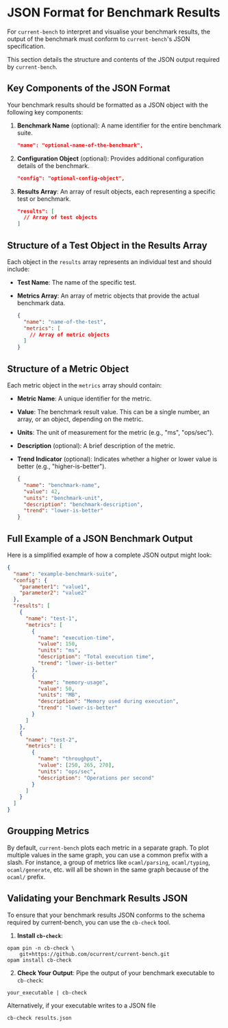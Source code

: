 # JSON Format for Benchmark Results

For `current-bench` to interpret and visualise your benchmark results, the output of the benchmark must conform to `current-bench`'s JSON specification.

This section details the structure and contents of the JSON output required by `current-bench`.

## Key Components of the JSON Format

Your benchmark results should be formatted as a JSON object with the following key components:

1. **Benchmark Name** (optional): A name identifier for the entire benchmark suite.
   
   ```json
   "name": "optional-name-of-the-benchmark",
   ```

2. **Configuration Object** (optional): Provides additional configuration details of the benchmark.
   
   ```json
   "config": "optional-config-object",
   ```

3. **Results Array**: An array of result objects, each representing a specific test or benchmark.
   
   ```json
   "results": [
     // Array of test objects
   ]
   ```

## Structure of a Test Object in the Results Array

Each object in the `results` array represents an individual test and should include:

- **Test Name**: The name of the specific test.
- **Metrics Array**: An array of metric objects that provide the actual benchmark data.

  ```json
  {
    "name": "name-of-the-test",
    "metrics": [
      // Array of metric objects
    ]
  }
  ```

## Structure of a Metric Object

Each metric object in the `metrics` array should contain:

- **Metric Name**: A unique identifier for the metric.
- **Value**: The benchmark result value. This can be a single number, an array, or an object, depending on the metric.
- **Units**: The unit of measurement for the metric (e.g., "ms", "ops/sec").
- **Description** (optional): A brief description of the metric.
- **Trend Indicator** (optional): Indicates whether a higher or lower value is better (e.g., "higher-is-better").

  ```json
  {
    "name": "benchmark-name",
    "value": 42,
    "units": "benchmark-unit",
    "description": "benchmark-description",
    "trend": "lower-is-better"
  }
  ```

## Full Example of a JSON Benchmark Output

Here is a simplified example of how a complete JSON output might look:

```json
{
  "name": "example-benchmark-suite",
  "config": {
    "parameter1": "value1",
    "parameter2": "value2"
  },
  "results": [
    {
      "name": "test-1",
      "metrics": [
        {
          "name": "execution-time",
          "value": 150,
          "units": "ms",
          "description": "Total execution time",
          "trend": "lower-is-better"
        },
        {
          "name": "memory-usage",
          "value": 50,
          "units": "MB",
          "description": "Memory used during execution",
          "trend": "lower-is-better"
        }
      ]
    },
    {
      "name": "test-2",
      "metrics": [
        {
          "name": "throughput",
          "value": [250, 265, 270],
          "units": "ops/sec",
          "description": "Operations per second"
        }
      ]
    }
  ]
}
```

## Groupping Metrics

By default, `current-bench` plots each metric in a separate graph. To plot multiple values in the same graph, you can use a common prefix with a slash. For instance, a group of metrics like `ocaml/parsing`, `ocaml/typing`, `ocaml/generate`, etc. will all be shown in the same graph because of the `ocaml/` prefix.

## Validating your Benchmark Results JSON

To ensure that your benchmark results JSON conforms to the schema required by current-bench, you can use the `cb-check` tool.

1. **Install `cb-check`**:
  ```
  opam pin -n cb-check \
      git+https://github.com/ocurrent/current-bench.git
  opam install cb-check
  ```

2. **Check Your Output**:
  Pipe the output of your benchmark executable to `cb-check`:
  ```
  your_executable | cb-check
  ```
  Alternatively, if your executable writes to a JSON file
  ```
  cb-check results.json
  ```
